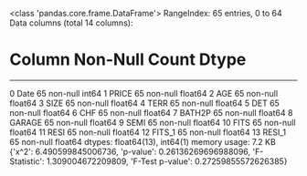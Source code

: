 <class 'pandas.core.frame.DataFrame'>
RangeIndex: 65 entries, 0 to 64
Data columns (total 14 columns):
 #   Column  Non-Null Count  Dtype
---  ------  --------------  -----
 0   Date    65 non-null     int64
 1   PRICE   65 non-null     float64
 2   AGE     65 non-null     float64
 3   SIZE    65 non-null     float64
 4   TERR    65 non-null     float64
 5   DET     65 non-null     float64
 6   CHF     65 non-null     float64
 7   BATH2P  65 non-null     float64
 8   GARAGE  65 non-null     float64
 9   SEMI    65 non-null     float64
 10  FITS    65 non-null     float64
 11  RESI    65 non-null     float64
 12  FITS_1  65 non-null     float64
 13  RESI_1  65 non-null     float64
dtypes: float64(13), int64(1)
memory usage: 7.2 KB
{'x^2': 6.490599845006736, 'p-value': 0.26136269696988096, 'F-Statistic': 1.309004672209809, 'F-Test p-value': 0.27259855572626385}
